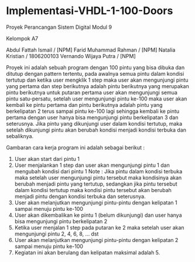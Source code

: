 # Implementasi-VHDL-1-100-Doors

Proyek Perancangan Sistem Digital Modul 9

Kelompok A7 

Abdul Fattah Ismail / [NPM]
Farid Muhammad Rahman / [NPM]
Natalia Kristian / 1806200103
Vernando Wijaya Putra / [NPM]


Proyek ini adalah sebuah program dengan 100 pintu yang bisa dibuka dan ditutup dengan pattern tertentu,
pada awalnya semua pintu dalam kondisi tertutup dan ketika user mengklik 1 step maka user akan
mengunjungi pintu yang pertama dan step berikutnya adalah pintu berikutnya yang merupakan pintu berikutnya
untuk putaran pertama user akan mengunjungi semua pintu satu-persatu, setelah user mengunjungi pintu ke-100
maka user akan kembali ke pintu pertama dan pintu berikutnya adalah pintu yang berkelipatan 2 terus sampai
pintu ke-100 lagi sehingga kembali ke pintu pertama dengan user hanya bisa mengunjungi pintu berkelipatan 3
dan seterusnya. Jika pintu yang dikunjungi user dalam kondisi tertutup, maka setelah dikunjungi pintu akan
berubah kondisi menjadi kondisi terbuka dan sebaliknya.


Gambaran cara kerja program ini adalah sebagai berikut :

1. User akan start dari pintu 1
2. User menjalankan 1 step dan user akan mengunjungi pintu 1 dan mengubah kondisi dari pintu 1
   Note :       Jika pintu dalam kondisi terbuka maka setelah user mengunjungi pintu tersebut maka kondisinya
                akan berubah menjadi pintu yang tertutup, sedangkan jika pintu tersebut dalam kondisi tertutup
                maka kondisi pintu tersebut akan berubah menjadi pintu dengan kondisi terbuka dan seterusnya.
3. User akan melanjutkan mengunjungi pintu-pintu dengan kelipatan 1 sampai menuju pintu ke-100
4. User akan dikembalikan ke pintu 1 (belum dikunjungi) dan user hanya bisa mengunjungi pintu berkelipatan 2
5. Ketika user menjalan 1 step pada putaran ke 2 maka setelah user akan mengunjungi pintu 2, 4, 6, 8, ... dst
6. User akan melanjutkan mengunjungi pintu-pintu dengan kelipatan 2 sampai menuju pintu ke-100
7. Kegiatan ini akan berulang dan kelipatan maksimal adalah 5.

